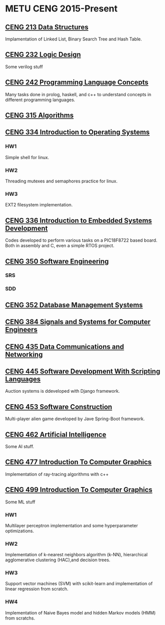 # METU CENG 2015-Present

## [CENG 213 Data Structures](https://github.com/furkandoganktf/CENG/tree/master/213)

Implamentation of Linked List, Binary Search Tree and Hash Table.

## [CENG 232 Logic Design](https://github.com/furkandoganktf/CENG/tree/master/232)

Some verilog stuff

## [CENG 242 Programming Language Concepts](https://github.com/furkandoganktf/CENG/tree/master/242)

Many tasks done in prolog, haskell, and c++ to understand concepts in different
programming languages.

## [CENG 315 Algorithms](https://github.com/furkandoganktf/CENG/tree/master/315)

## [CENG 334 Introduction to Operating Systems](https://github.com/furkandoganktf/CENG/tree/master/334)

### HW1

Simple shell for linux.

### HW2

Threading mutexes and semaphores practice for linux.

### HW3

EXT2 filesystem implementation.

## [CENG 336 Introduction to Embedded Systems Development](https://github.com/furkandoganktf/CENG/tree/master/336)

Codes developed to perform various tasks on a PIC18F8722 based board. Both in assembly and C,
even a simple RTOS project.

## [CENG 350 Software Engineering](https://github.com/furkandoganktf/CENG/tree/master/350)

### SRS

### SDD

## [CENG 352 Database Management Systems](https://github.com/furkandoganktf/CENG/tree/master/352)

## [CENG 384 Signals and Systems for Computer Engineers](https://github.com/furkandoganktf/CENG/tree/master/384)

## [CENG 435 Data Communications and Networking](https://github.com/furkandoganktf/CENG/tree/master/435)

## [CENG 445 Software Development With Scripting Languages](https://github.com/furkandoganktf/CENG/tree/master/445)

Auction systems is ddeveloped with Django framework.

## [CENG 453 Software Construction](https://github.com/furkandoganktf/CENG/tree/master/453)

Multi-player alien game developed by Jave Spring-Boot framework.

## [CENG 462 Artificial Intelligence](https://github.com/furkandoganktf/CENG/tree/master/462)

Some AI stuff.

## [CENG 477 Introduction To Computer Graphics](https://github.com/furkandoganktf/CENG/tree/master/477)

Implementation of ray-tracing algorithms with c++

## [CENG 499 Introduction To Computer Graphics](https://github.com/furkandoganktf/CENG/tree/master/499)

Some ML stuff

### HW1

Multilayer perceptron implementation and some hyperparameter optimizations.

### HW2

Implementation of k-nearest neighbors algorithm (k-NN), hierarchical agglomerative clustering (HAC),and decision trees.

### HW3

Support vector machines (SVM) with scikit-learn and implementation of linear regression from scratch.

### HW4

Implementation of Naive Bayes model and hidden Markov models (HMM) from scratchs.
